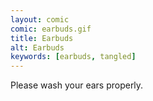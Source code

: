 ```yaml
---
layout: comic
comic: earbuds.gif
title: Earbuds
alt: Earbuds
keywords: [earbuds, tangled]
---
```


Please wash your ears properly.